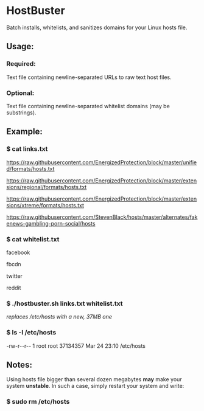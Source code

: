 # HostBuster
Batch installs, whitelists, and sanitizes domains for your Linux hosts file.

## Usage:
### Required:
Text file containing newline-separated URLs to raw text host files.
### Optional:
Text file containing newline-separated whitelist domains (may be substrings).

## Example:

### $ cat links.txt
https://raw.githubusercontent.com/EnergizedProtection/block/master/unified/formats/hosts.txt

https://raw.githubusercontent.com/EnergizedProtection/block/master/extensions/regional/formats/hosts.txt

https://raw.githubusercontent.com/EnergizedProtection/block/master/extensions/xtreme/formats/hosts.txt

https://raw.githubusercontent.com/StevenBlack/hosts/master/alternates/fakenews-gambling-porn-social/hosts


### $ cat whitelist.txt
facebook

fbcdn

twitter

reddit



### $ ./hostbuster.sh links.txt whitelist.txt
*replaces /etc/hosts with a new, 37MB one*

### $ ls -l /etc/hosts
-rw-r--r-- 1 root root 37134357 Mar 24 23:10 /etc/hosts

## Notes:
Using hosts file bigger than several dozen megabytes **may** make your system **unstable**. In such a case, simply restart your system and write:
### $ sudo rm /etc/hosts
